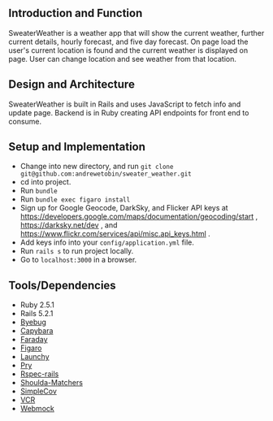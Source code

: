 
## Introduction and Function

   SweaterWeather is a weather app that will show the current weather, further current details, hourly forecast, and five day forecast. 
   On page load the user's current location is found and the current weather is displayed on page. User can change location and see weather from that location. 



## Design and Architecture

SweaterWeather is built in Rails and uses JavaScript to fetch info and update page. Backend is in Ruby creating API endpoints for front end to consume. 

## Setup and Implementation

* Change into new directory, and run ``git clone git@github.com:andrewetobin/sweater_weather.git``
* cd into project.
* Run ``bundle``
* Run ``bundle exec figaro install``
* Sign up for Google Geocode, DarkSky, and Flicker API keys at https://developers.google.com/maps/documentation/geocoding/start , https://darksky.net/dev , and https://www.flickr.com/services/api/misc.api_keys.html  .
* Add keys info into your ``config/application.yml`` file.
* Run ``rails s`` to run project locally. 
* Go to ``localhost:3000`` in a browser.


## Tools/Dependencies

* Ruby 2.5.1
* Rails 5.2.1
* [Byebug](https://github.com/deivid-rodriguez/byebug/blob/master/README.md)
* [Capybara](https://github.com/teamcapybara/capybara)
* [Faraday](https://github.com/lostisland/faraday)
* [Figaro](https://github.com/laserlemon/figaro)
* [Launchy](https://github.com/copiousfreetime/launchy)
* [Pry](https://github.com/pry/pry)
* [Rspec-rails](https://github.com/rspec/rspec)
* [Shoulda-Matchers](https://github.com/thoughtbot/shoulda-matchers)
* [SimpleCov](https://github.com/colszowka/simplecov)
* [VCR](https://relishapp.com/vcr/vcr/docs)
* [Webmock](https://github.com/bblimke/webmock)
